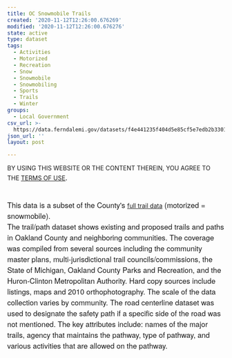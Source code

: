 ```yaml
---
title: OC Snowmobile Trails
created: '2020-11-12T12:26:00.676269'
modified: '2020-11-12T12:26:00.676276'
state: active
type: dataset
tags:
  - Activities
  - Motorized
  - Recreation
  - Snow
  - Snowmobile
  - Snowmobiling
  - Sports
  - Trails
  - Winter
groups:
  - Local Government
csv_url: >-
  https://data.ferndalemi.gov/datasets/f4e441235f404d5e85cf5e7edb2b3301_1.csv?outSR=%7B%22latestWkid%22%3A3857%2C%22wkid%22%3A102100%7D
json_url: ''
layout: post

---
```

BY USING THIS WEBSITE OR THE CONTENT THEREIN, YOU AGREE TO THE <u><a href='https://www.oakgov.com/open-data-terms'>TERMS OF USE</a></u><span style='font-family: &quot;Avenir Next W01&quot;, &quot;Avenir Next W00&quot;, &quot;Avenir Next&quot;, Avenir, &quot;Helvetica Neue&quot;, Helvetica, Arial, sans-serif; font-size: 17px;'>. </span><div><span style='font-family: &quot;Avenir Next W01&quot;, &quot;Avenir Next W00&quot;, &quot;Avenir Next&quot;, Avenir, &quot;Helvetica Neue&quot;, Helvetica, Arial, sans-serif; font-size: 17px;'><br /></span></div><div><span style='font-family: &quot;Avenir Next W01&quot;, &quot;Avenir Next W00&quot;, &quot;Avenir Next&quot;, Avenir, &quot;Helvetica Neue&quot;, Helvetica, Arial, sans-serif; font-size: 17px;'>This data is a subset of the County's </span><a href='https://oakgov.maps.arcgis.com/home/item.html?id=52c5053ee17646f991a3329b7d3cd9c7' target='_blank'>full trail data</a><span style='font-family: &quot;Avenir Next W01&quot;, &quot;Avenir Next W00&quot;, &quot;Avenir Next&quot;, Avenir, &quot;Helvetica Neue&quot;, Helvetica, Arial, sans-serif; font-size: 17px;'> (motorized = snowmobile). <br />The trail/path dataset shows existing and proposed trails and paths in Oakland County and neighboring communities. The coverage was compiled from several sources including the community master plans, multi-jurisdictional trail councils/commissions, the State of Michigan, Oakland County Parks and Recreation, and the Huron-Clinton Metropolitan Authority. Hard copy sources include listings, maps and 2010 orthophotography. The scale of the data collection varies by community. The road centerline dataset was used to designate the safety path if a specific side of the road was not mentioned. The key attributes include: names of the major trails, agency that maintains the pathway, type of pathway, and various activities that are allowed on the pathway.</span></div>
